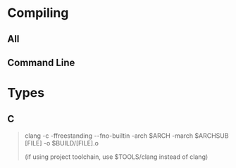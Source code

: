Compiling
========================================

All
----------------------------------------

Command Line
----------------------------------------
# Types

## C
>    clang -c -ffreestanding --fno-builtin -arch $ARCH -march $ARCHSUB [FILE] -o $BUILD/[FILE].o
>
> (if using project toolchain, use $TOOLS/clang instead of clang)